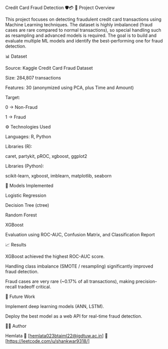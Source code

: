 Credit Card Fraud Detection 🛡️💳
📌 Project Overview

This project focuses on detecting fraudulent credit card transactions using Machine Learning techniques. The dataset is highly imbalanced (fraud cases are rare compared to normal transactions), so special handling such as resampling and advanced models is required.
The goal is to build and evaluate multiple ML models and identify the best-performing one for fraud detection.

📊 Dataset

Source: Kaggle Credit Card Fraud Dataset

Size: 284,807 transactions

Features: 30 (anonymized using PCA, plus Time and Amount)

Target:

0 → Non-Fraud

1 → Fraud

⚙️ Technologies Used

Languages: R, Python

Libraries (R):

caret, partykit, pROC, xgboost, ggplot2

Libraries (Python):

scikit-learn, xgboost, imblearn, matplotlib, seaborn

🔬 Models Implemented

Logistic Regression

Decision Tree (ctree)

Random Forest

XGBoost

Evaluation using ROC-AUC, Confusion Matrix, and Classification Report


📈 Results

XGBoost achieved the highest ROC-AUC score.

Handling class imbalance (SMOTE / resampling) significantly improved fraud detection.

Fraud cases are very rare (~0.17% of all transactions), making precision-recall tradeoff critical.

📌 Future Work

Implement deep learning models (ANN, LSTM).

Deploy the best model as a web API for real-time fraud detection.

👩‍💻 Author

Hemlata
📧 [hemlata023btaiml22@igdtuw.ac.in]
🔗 [https://leetcode.com/u/shankwar9318/]
